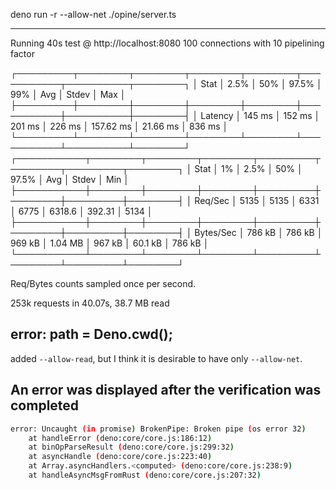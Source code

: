 deno run -r --allow-net ./opine/server.ts

---

Running 40s test @ http://localhost:8080
100 connections with 10 pipelining factor

┌─────────┬────────┬────────┬────────┬────────┬───────────┬──────────┬────────┐
│ Stat    │ 2.5%   │ 50%    │ 97.5%  │ 99%    │ Avg       │ Stdev    │ Max    │
├─────────┼────────┼────────┼────────┼────────┼───────────┼──────────┼────────┤
│ Latency │ 145 ms │ 152 ms │ 201 ms │ 226 ms │ 157.62 ms │ 21.66 ms │ 836 ms │
└─────────┴────────┴────────┴────────┴────────┴───────────┴──────────┴────────┘
┌───────────┬────────┬────────┬────────┬─────────┬────────┬─────────┬────────┐
│ Stat      │ 1%     │ 2.5%   │ 50%    │ 97.5%   │ Avg    │ Stdev   │ Min    │
├───────────┼────────┼────────┼────────┼─────────┼────────┼─────────┼────────┤
│ Req/Sec   │ 5135   │ 5135   │ 6331   │ 6775    │ 6318.6 │ 392.31  │ 5134   │
├───────────┼────────┼────────┼────────┼─────────┼────────┼─────────┼────────┤
│ Bytes/Sec │ 786 kB │ 786 kB │ 969 kB │ 1.04 MB │ 967 kB │ 60.1 kB │ 786 kB │
└───────────┴────────┴────────┴────────┴─────────┴────────┴─────────┴────────┘

Req/Bytes counts sampled once per second.

253k requests in 40.07s, 38.7 MB read

## error: path = Deno.cwd();
added `--allow-read`, but I think it is desirable to have only `--allow-net`.


## An error was displayed after the verification was completed

```bash
error: Uncaught (in promise) BrokenPipe: Broken pipe (os error 32)
    at handleError (deno:core/core.js:186:12)
    at binOpParseResult (deno:core/core.js:299:32)
    at asyncHandle (deno:core/core.js:223:40)
    at Array.asyncHandlers.<computed> (deno:core/core.js:238:9)
    at handleAsyncMsgFromRust (deno:core/core.js:207:32)
```
